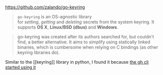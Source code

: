 https://github.com/zalando/go-keyring

> `go-keyring` is an OS-agnostic library for _setting_, _getting_ and _deleting_ secrets from the system keyring. It supports **OS X**, **Linux/BSD (dbus)** and **Windows**.

> go-keyring was created after its authors searched for, but couldn't find, a better alternative. It aims to simplify using statically linked binaries, which is cumbersome when relying on C bindings (as other keyring libraries do).

Similar to the [[keyring]] library in python, I found it because [the gh cli started using it](https://github.com/cli/cli/pull/7043)